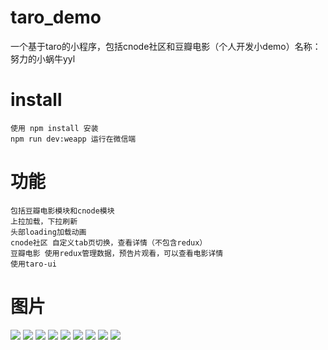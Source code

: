 # taro_demo
一个基于taro的小程序，包括cnode社区和豆瓣电影（个人开发小demo）名称：努力的小蜗牛yyl
# install
    使用 npm install 安装
    npm run dev:weapp 运行在微信端
# 功能
    包括豆瓣电影模块和cnode模块
    上拉加载，下拉刷新
    头部loading加载动画
    cnode社区 自定义tab页切换，查看详情（不包含redux）
    豆瓣电影 使用redux管理数据，预告片观看，可以查看电影详情
    使用taro-ui
# 图片    
![](https://github.com/yylsj0625/taro_demo/blob/master/src/assets/img/img1%20(1).png)
![](https://github.com/yylsj0625/taro_demo/blob/master/src/assets/img/img1%20(2).png)
![](https://github.com/yylsj0625/taro_demo/blob/master/src/assets/img/img1%20(3).png)
![](https://github.com/yylsj0625/taro_demo/blob/master/src/assets/img/img1%20(4).png)
![](https://github.com/yylsj0625/taro_demo/blob/master/src/assets/img/img1%20(5).png)
![](https://github.com/yylsj0625/taro_demo/blob/master/src/assets/img/img1%20(6).png)
![](https://github.com/yylsj0625/taro_demo/blob/master/src/assets/img/img1%20(7).png)
![](https://github.com/yylsj0625/taro_demo/blob/master/src/assets/img/img1%20(8).png)
![](https://github.com/yylsj0625/taro_demo/blob/master/src/assets/img/img1%20(9).png)
